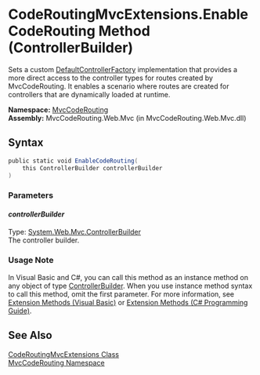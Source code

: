 CodeRoutingMvcExtensions.EnableCodeRouting Method (ControllerBuilder)
=====================================================================
Sets a custom [DefaultControllerFactory][1] implementation that provides a more direct access to the controller types for routes created by MvcCodeRouting. It enables a scenario where routes are created for controllers that are dynamically loaded at runtime.

**Namespace:** [MvcCodeRouting][2]  
**Assembly:** MvcCodeRouting.Web.Mvc (in MvcCodeRouting.Web.Mvc.dll)

Syntax
------

```csharp
public static void EnableCodeRouting(
	this ControllerBuilder controllerBuilder
)
```

### Parameters

#### *controllerBuilder*
Type: [System.Web.Mvc.ControllerBuilder][3]  
The controller builder.

### Usage Note
In Visual Basic and C#, you can call this method as an instance method on any object of type [ControllerBuilder][3]. When you use instance method syntax to call this method, omit the first parameter. For more information, see [Extension Methods (Visual Basic)][4] or [Extension Methods (C# Programming Guide)][5].

See Also
--------
[CodeRoutingMvcExtensions Class][6]  
[MvcCodeRouting Namespace][2]  

[1]: http://msdn.microsoft.com/en-us/library/dd470766
[2]: ../README.md
[3]: http://msdn.microsoft.com/en-us/library/dd460483
[4]: http://msdn.microsoft.com/en-us/library/bb384936.aspx
[5]: http://msdn.microsoft.com/en-us/library/bb383977.aspx
[6]: README.md